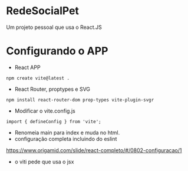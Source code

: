
# RedeSocialPet
Um projeto pessoal que usa o React.JS

# Configurando o APP

 - React APP

 <blockquete> 

    npm create vite@latest .

 </blockquete>
  
 - React Router, proptypes e SVG

 <blockquete> 

    npm install react-router-dom prop-types vite-plugin-svgr

 </blockquete>
 
 - Modificar o vite.config.js

 <blockquete> 

    import { defineConfig } from 'vite';
    
 </blockquete>

 - Renomeia main para index e muda no html.
 - configuração completa incluindo do eslint

 https://www.origamid.com/slide/react-completo/#/0802-configuracao/1

 - o viti pede que usa o jsx

 # 


